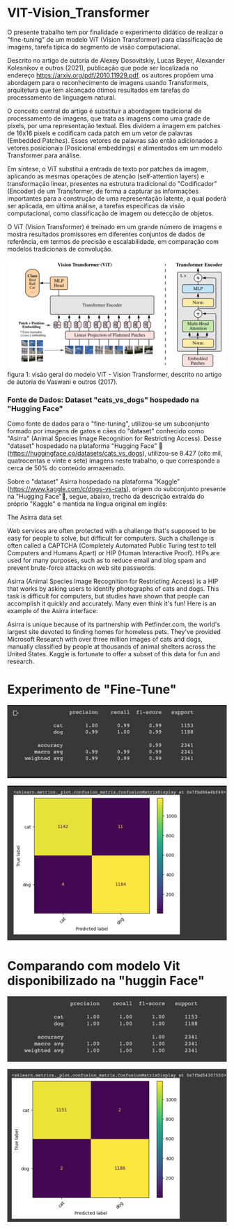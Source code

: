 # VIT-Vision_Transformer
O presente trabalho tem por finalidade o experimento didático de realizar o "fine-tuning" de um modelo ViT (Vision Transformer) para classificação de imagens, tarefa típica do segmento de visão computacional. 

Descrito no artigo de autoria de  Alexey Dosovitskiy, Lucas Beyer, Alexander Kolesnikov e outros (2021), publicação que pode ser localizada no endereço https://arxiv.org/pdf/2010.11929.pdf, os autores propõem uma abordagem para o reconhecimento de imagens usando Transformers, arquitetura que tem alcançado ótimos resultados em tarefas do processamento de linguagem natural.

O conceito central do artigo é substituir a abordagem tradicional de processamento de imagens, que trata as imagens como uma grade de pixels, por uma representação textual. Eles dividem a imagem em patches de 16x16 pixels e codificam cada patch em um vetor de palavras (Embedded Patches). Esses vetores de palavras são então adicionados a vetores posicionais (Posicional embeddings) e alimentados em um modelo Transformer para análise.

Em síntese, o ViT substitui a entrada de texto por patches da imagem, aplicando as mesmas operações de atenção (self-attention layers) e transformação linear, presentes na estrutura tradicional do "Codificador" (Encoder) de um Transformer, de forma a capturar as informações importantes para a construção de uma representação latente, a qual poderá ser aplicada, em última análise, a tarefas específicas da visão computacional, como classificação de imagem ou detecção de objetos.

O ViT (Vision Transformer) é treinado em um grande número de imagens e mostra resultados promissores em diferentes conjuntos de dados de referência, em termos de precisão e escalabilidade, em comparação com modelos tradicionais de convolução.





![](/img/VIT-Vision-Transformer.jpeg)
figura 1: visão geral do modelo ViT - Vision Transformer, descrito no artigo de autoria de Vaswani e outros (2017).

### Fonte de Dados: Dataset "cats_vs_dogs" hospedado na "Hugging Face"
Como fonte de dados para o "fine-tuning", utilizou-se um subconjunto formado por imagens de gatos e cães do "dataset" conhecido como "Asirra" (Animal Species Image Recognition for Restricting Access). Desse "dataset" hospedado na plataforma "Hugging Face" 🤗 (https://huggingface.co/datasets/cats_vs_dogs), utilizou-se 8.427 (oito mil, quatrocentas e vinte e sete) imagens neste trabalho, o que corresponde a cerca de 50% do conteúdo armazenado.

Sobre o "dataset" Asirra hospedado na plataforma "Kaggle"(https://www.kaggle.com/c/dogs-vs-cats), origem do subconjunto presente na "Hugging Face"🤗, segue, abaixo, trecho da descrição extraída do próprio "Kaggle" e mantida na língua original em inglês:

The Asirra data set

Web services are often protected with a challenge that's supposed to be easy for people to solve, but difficult for computers. Such a challenge is often called a CAPTCHA (Completely Automated Public Turing test to tell Computers and Humans Apart) or HIP (Human Interactive Proof). HIPs are used for many purposes, such as to reduce email and blog spam and prevent brute-force attacks on web site passwords.

Asirra (Animal Species Image Recognition for Restricting Access) is a HIP that works by asking users to identify photographs of cats and dogs. This task is difficult for computers, but studies have shown that people can accomplish it quickly and accurately. Many even think it's fun! Here is an example of the Asirra interface:

Asirra is unique because of its partnership with Petfinder.com, the world's largest site devoted to finding homes for homeless pets. They've provided Microsoft Research with over three million images of cats and dogs, manually classified by people at thousands of animal shelters across the United States. Kaggle is fortunate to offer a subset of this data for fun and research. 

# Experimento de "Fine-Tune"
![](/img/modelo-fine-tunning-acuracia.png)

![](/img/modelo-fine-tunning-matriz-confusao.png)

# Comparando com modelo Vit disponibilizado na "huggin Face" 
![](/img/modelo-Kaggle-acuracia.png)

![](/img/modelo-Kaggle-matriz-confusao.png)
